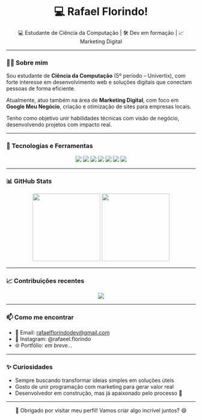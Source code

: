 <h1 align="center">💻 Rafael Florindo!</h1>

<p align="center">
  💻 Estudante de Ciência da Computação | 🛠️ Dev em formação | 📈 Marketing Digital
</p>

---

### 👨‍💻 Sobre mim

Sou estudante de **Ciência da Computação** (5º período – Univertix), com forte interesse em desenvolvimento web e soluções digitais que conectam pessoas de forma eficiente.

Atualmente, atuo também na área de **Marketing Digital**, com foco em **Google Meu Negócio**, criação e otimização de sites para empresas locais.

Tenho como objetivo unir habilidades técnicas com visão de negócio, desenvolvendo projetos com impacto real.

---

### 🧰 Tecnologias e Ferramentas

<div align="center">
  <img src="https://img.shields.io/badge/Python-3776AB?style=for-the-badge&logo=python&logoColor=white"/>
  <img src="https://img.shields.io/badge/JavaScript-F7DF1E?style=for-the-badge&logo=javascript&logoColor=black"/>
  <img src="https://img.shields.io/badge/HTML5-E34F26?style=for-the-badge&logo=html5&logoColor=white"/>
  <img src="https://img.shields.io/badge/CSS3-1572B6?style=for-the-badge&logo=css3&logoColor=white"/>
  <img src="https://img.shields.io/badge/Flask-000000?style=for-the-badge&logo=flask&logoColor=white"/>
  <img src="https://img.shields.io/badge/Git-F05032?style=for-the-badge&logo=git&logoColor=white"/>
  <img src="https://img.shields.io/badge/GitHub-181717?style=for-the-badge&logo=github&logoColor=white"/>
</div>

---

### 📊 GitHub Stats

<div align="center">
  <img height="180em" src="https://github-readme-stats.vercel.app/api?username=RafaellFlorindo&show_icons=true&theme=tokyonight&count_private=true"/>
  <img height="180em" src="https://github-readme-stats.vercel.app/api/top-langs/?username=RafaellFlorindo&layout=compact&theme=tokyonight"/>
</div>

---

### 📈 Contribuições recentes

<div align="center">
  <img src="https://github-readme-activity-graph.vercel.app/graph?username=RafaellFlorindo&theme=tokyo-night&hide_border=true"/>
</div>

---

### 📫 Como me encontrar

- 📧 Email: rafaelflorindodev@gmail.com
- 📱 Instagram: @rafaeel.florindo
- 🌐 Portfólio: *em breve...*

---

### ✨ Curiosidades

- Sempre buscando transformar ideias simples em soluções úteis  
- Gosto de unir programação com marketing para gerar valor real  
- Desenvolvedor em construção, mas já apaixonado pelo processo 🚀

---

<p align="center">
  🙌 Obrigado por visitar meu perfil!  
  Vamos criar algo incrível juntos? 😄
</p>
